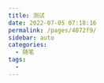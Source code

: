 ```yaml
---
title: 测试
date: 2022-07-05 07:18:16
permalink: /pages/4072f9/
sidebar: auto
categories:
  - 随笔
tags:
  - 
---
```

